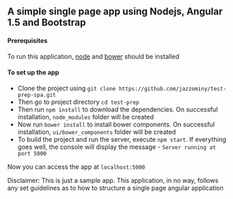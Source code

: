 ## A simple single page app using Nodejs, Angular 1.5 and Bootstrap

#### Prerequisites
To run this application, [node](http://nodejs.org/) and [bower](http://bower.io/) should be installed

#### To set up the app

* Clone the project using `git clone https://github.com/jazzominy/test-prep-spa.git`
* Then go to project directory `cd test-prep`
* Then run `npm install` to download the dependencies. On successful installation, `node_modules` folder will be created
* Now run `bower install` to install bower components. On successful installation, `ui/bower_components` folder will be created
* To build the project and run the server, execute `npm start`. If everything goes well, the console will display the message - `Server running at port 5000`

Now you can access the app at `localhost:5000`

Disclaimer: This is just a sample app. This application, in no way, follows any set guidelines as to how to structure a single page angular application